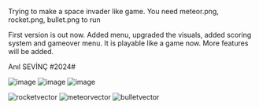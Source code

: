 Trying to make a space invader like game.
You need meteor.png, rocket.png, bullet.png to run

First version is out now. Added menu, upgraded the visuals, added scoring system and gameover menu.
It is playable like a game now.
More features will be added.

Anıl SEVİNÇ #2024#


![image](https://github.com/user-attachments/assets/3003305e-0e92-47ce-b718-108c416603a5)
![image](https://github.com/user-attachments/assets/a454bdec-e7a7-4458-8c18-e9c4abb7a0ce)
![image](https://github.com/user-attachments/assets/769b34f6-909d-4e63-bf73-5663f66cac50)


![rocketvector](https://github.com/user-attachments/assets/6b52aa32-2a59-4e14-bdfb-afce62fa5ca3)
![meteorvector](https://github.com/user-attachments/assets/d22286ae-0c26-4aab-b0b7-acff90cc4926)
![bulletvector](https://github.com/user-attachments/assets/13d59e49-8473-45a1-9971-3aaaa1ec502c)

